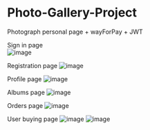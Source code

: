 # Photo-Gallery-Project
Photograph personal page + wayForPay + JWT

Sign in page	 
![image](https://user-images.githubusercontent.com/46706194/146981954-391924c0-5d58-4ee4-a7fd-d5bcbdd11c98.png)

Registration page 
![image](https://user-images.githubusercontent.com/46706194/146981971-6330a31d-4d1c-4cca-9e35-15a8b054f147.png)

Profile page
![image](https://user-images.githubusercontent.com/46706194/146981991-2c01ef9c-686d-488f-ab44-139b9ab4e599.png)

Albums page
![image](https://user-images.githubusercontent.com/46706194/146982020-d1b36435-c860-48b6-bc2c-3d1393914d86.png)

Orders page
![image](https://user-images.githubusercontent.com/46706194/146982041-1dcd7695-e45d-4caa-823d-1a2c369fc945.png)

User buying page
![image](https://user-images.githubusercontent.com/46706194/146982066-520555be-b83b-4491-acfc-7bc1916582a9.png)
![image](https://user-images.githubusercontent.com/46706194/146982073-c76a10bf-7f79-4d66-beeb-864c64135f5e.png)

